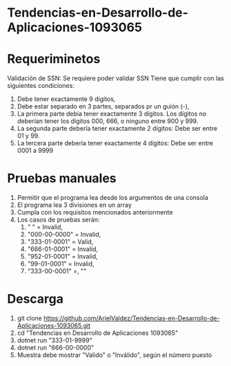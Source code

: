 # Tendencias-en-Desarrollo-de-Aplicaciones-1093065
# Requeriminetos 
Validación de SSN: Se requiere poder validar SSN
Tiene que cumplir con las siguientes condiciones:
1. Debe tener exactamente 9 dígitos,
2. Debe estar separado en 3 partes, separados pr un guión (-),
3. La primera parte debía tener exactamente 3 dígitos. Los dígitos no deberían tener los dígitos 000, 666, o ninguno entre 900 y 999.
4. La segunda parte debería tener exactamente 2 dígitos: Debe ser entre 01 y 99.
5. La tercera parte debería tener exactamente 4 dígitos: Debe ser entre 0001 a 9999

# Pruebas manuales
1. Permitir que el programa lea desde los argumentos de una consola
2. El programa lea 3 divisiones en un array
3. Cumpla con los requisitos mencionados anteriormente
4. Los casos de pruebas serán: 
    1. " " = Invalid, 
    2. "000-00-0000" = Invalid,
    3. "333-01-0001" = Valid, 
    4. "666-01-0001" = Invalid, 
    5. "952-01-0001" = Invalid, 
    6. "99-01-0001" = Invalid,
    7. "333-00-0001" =, ""

# Descarga
1. git clone https://github.com/ArielValdez/Tendencias-en-Desarrollo-de-Aplicaciones-1093065.git
2. cd "Tendencias en Desarrollo de Aplicaciones 1093065"
3. dotnet run "333-01-9999"
4. dotnet run "666-00-0000"
5. Muestra debe mostrar "Valido" o "Inválido", según el número puesto
